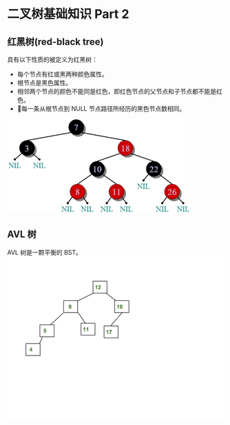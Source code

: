 # 二叉树基础知识 Part 2

## 红黑树(red-black tree)

具有以下性质的被定义为红黑树：

- 每个节点有红或黑两种颜色属性。
- 根节点是黑色属性。
- 相邻两个节点的颜色不能同是红色，即红色节点的父节点和子节点都不能是红色。
- 每一条从根节点到 NULL 节点路径所经历的黑色节点数相同。

![red-black tree](../pic/RedBlackTree.png)

## AVL 树

AVL 树是一颗平衡的 BST。
![AVL TREE](../pic/AVL-Tree.jpg)